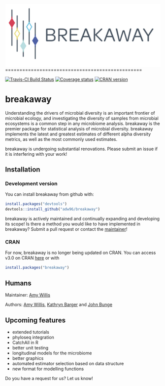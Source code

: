 
<!-- README.md is generated from README.Rmd. Please edit that file -->
<img src="man/figures/logo.png" align="right" />
================================================

[![Travis-CI Build Status](https://travis-ci.org/adw96/breakaway.svg?branch=master)](https://travis-ci.org/adw96/breakaway) [![Coverage status](https://codecov.io/gh/adw96/breakaway/branch/master/graph/badge.svg)](https://codecov.io/github/adw96/breakaway?branch=master) [![CRAN version](http://www.r-pkg.org/badges/version/breakaway)](https://cran.r-project.org/package=breakaway)

breakaway
=========

Understanding the drivers of microbial diversity is an important frontier of microbial ecology, and investigating the diversity of samples from microbial ecosystems is a common step in any microbiome analysis. breakaway is the premier package for statistical analysis of microbial diversity. breakaway implements the latest and greatest estimates of different alpha diversity metrics, as well as the most commonly used estimates.

breakaway is undergoing substantial renovations. Please submit an issue if it is interfering with your work!

Installation
------------

### Development version

You can install breakaway from github with:

``` r
install.packages("devtools")
devtools::install_github("adw96/breakaway")
```

breakaway is actively maintained and continually expanding and developing its scope! Is there a method you would like to have implemented in breakaway? Submit a pull request or contact the [maintainer](http://faculty.washington.edu/adwillis/)!

### CRAN

For now, breakaway is no longer being updated on CRAN. You can access v3.0 on CRAN [here](https://cran.r-project.org/web/packages/breakaway/index.html) or with

``` r
install.packages("breakaway")
```

Humans
------

Maintainer: [Amy Willis](http://faculty.washington.edu/adwillis/)

Authors: [Amy Willis](http://faculty.washington.edu/adwillis/), [Kathryn Barger](http://hnrca.tufts.edu/kathryn-barger-ph-d/) and [John Bunge](https://stat.cornell.edu/people/faculty/john-bunge)

Upcoming features
-----------------

-   extended tutorials
-   phyloseq integration
-   CatchAll in R
-   better unit testing
-   longitudinal models for the microbiome
-   better graphics
-   automated estimator selection based on data structure
-   new format for modelling functions

Do you have a request for us? Let us know!
